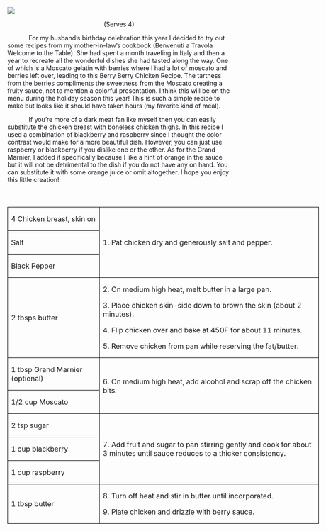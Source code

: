 ![](images/2015/Sep/20150604-20150604-DSC_3742.jpg)

<p align=center style='text-align:center'><span>(Serves 4)</span></p>

<p style='text-indent:.5in'><span>For
my husband’s birthday celebration this year I decided to try out some recipes
from my mother-in-law’s cookbook (</span><span style='
color:#10131A'>Benvenuti a Travola Welcome to the Table). She had spent a month
traveling in Italy and then a year to recreate all the wonderful dishes she had
tasted along the way. One of which is a Moscato gelatin with berries where I
had a lot of moscato and berries left over, leading to this Berry Berry Chicken
Recipe. The tartness from the berries compliments the sweetness from the
Moscato creating a fruity sauce, not to mention a colorful presentation. I
think this will be on the menu during the holiday season this year! This is
such a simple recipe to make but looks like it should have taken hours (my
favorite kind of meal). </span></p>

<p style='text-indent:.5in'><span style='
color:#10131A'>If you’re more of a dark meat fan like myself then you can
easily substitute the chicken breast with boneless chicken thighs. In this
recipe I used a combination of blackberry and raspberry since I thought the
color contrast would make for a more beautiful dish. However, you can just use
raspberry or blackberry if you dislike one or the other. As for the Grand
Marnier, I added it specifically because I like a hint of orange in the sauce
but it will not be detrimental to the dish if you do not have any on hand. You
can substitute it with some orange juice or omit altogether. I hope you enjoy
this little creation!</span></p>

<p><span style='font-size:14.0pt;'>&nbsp;</span></p>

<table border=1 cellspacing=0 cellpadding=0 width=527
 style='width:527.05pt;border-collapse:collapse;border:none'>
 <tr style='height:18.8pt'>
  <td width=149 style='width:149.3pt;border:solid windowtext 1.0pt;padding:
  0in 5.4pt 0in 5.4pt;height:18.8pt'>
  <p><span>4 Chicken breast, skin on</span></p>
  </td>
  <td width=378 rowspan=3 style='width:377.75pt;border:solid windowtext 1.0pt;
  border-left:none;padding:0in 5.4pt 0in 5.4pt;height:18.8pt'>
  <p><span>1. Pat chicken dry and
  generously salt and pepper.</span></p>
  </td>
 </tr>
 <tr style='height:18.8pt'>
  <td width=149 style='width:149.3pt;border:solid windowtext 1.0pt;border-top:
  none;padding:0in 5.4pt 0in 5.4pt;height:18.8pt'>
  <p><span>Salt</span></p>
  </td>
 </tr>
 <tr style='height:18.8pt'>
  <td width=149 style='width:149.3pt;border:solid windowtext 1.0pt;border-top:
  none;padding:0in 5.4pt 0in 5.4pt;height:18.8pt'>
  <p><span>Black Pepper</span></p>
  </td>
 </tr>
 <tr style='height:18.8pt'>
  <td width=149 style='width:149.3pt;border:solid windowtext 1.0pt;border-top:
  none;padding:0in 5.4pt 0in 5.4pt;height:18.8pt'>
  <p><span>2 tbsps butter</span></p>
  </td>
  <td width=378 style='width:377.75pt;border-top:none;border-left:none;
  border-bottom:solid windowtext 1.0pt;border-right:solid windowtext 1.0pt;
  padding:0in 5.4pt 0in 5.4pt;height:18.8pt'>
  <p><span>2. On medium high heat,
  melt butter in a large pan.</span></p>
  <p><span>3. Place chicken skin-side
  down to brown the skin (about 2 minutes).</span></p>
  <p><span>4. Flip chicken over and
  bake at 450F for about 11 minutes.</span></p>
  <p><span>5. Remove chicken from pan
  while reserving the fat/butter.</span></p>
  </td>
 </tr>
 <tr style='height:18.8pt'>
  <td width=149 style='width:149.3pt;border:solid windowtext 1.0pt;border-top:
  none;padding:0in 5.4pt 0in 5.4pt;height:18.8pt'>
  <p><span>1 tbsp Grand Marnier (optional)</span></p>
  </td>
  <td width=378 rowspan=2 style='width:377.75pt;border-top:none;border-left:
  none;border-bottom:solid windowtext 1.0pt;border-right:solid windowtext 1.0pt;
  padding:0in 5.4pt 0in 5.4pt;height:18.8pt'>
  <p><span>6. On medium high heat,
  add alcohol and scrap off the chicken bits.</span></p>
  </td>
 </tr>
 <tr style='height:18.8pt'>
  <td width=149 style='width:149.3pt;border:solid windowtext 1.0pt;border-top:
  none;padding:0in 5.4pt 0in 5.4pt;height:18.8pt'>
  <p><span>1/2 cup Moscato</span></p>
  </td>
 </tr>
 <tr style='height:18.8pt'>
  <td width=149 style='width:149.3pt;border:solid windowtext 1.0pt;border-top:
  none;padding:0in 5.4pt 0in 5.4pt;height:18.8pt'>
  <p><span>2 tsp sugar</span></p>
  </td>
  <td width=378 rowspan=3 style='width:377.75pt;border-top:none;border-left:
  none;border-bottom:solid windowtext 1.0pt;border-right:solid windowtext 1.0pt;
  padding:0in 5.4pt 0in 5.4pt;height:18.8pt'>
  <p><span>7. Add fruit and sugar to
  pan stirring gently and cook for about 3 minutes until sauce reduces to a
  thicker consistency.</span></p>
  </td>
 </tr>
 <tr style='height:18.8pt'>
  <td width=149 style='width:149.3pt;border:solid windowtext 1.0pt;border-top:
  none;padding:0in 5.4pt 0in 5.4pt;height:18.8pt'>
  <p><span>1 cup blackberry</span></p>
  </td>
 </tr>
 <tr style='height:18.8pt'>
  <td width=149 style='width:149.3pt;border:solid windowtext 1.0pt;border-top:
  none;padding:0in 5.4pt 0in 5.4pt;height:18.8pt'>
  <p><span>1 cup raspberry</span></p>
  </td>
 </tr>
 <tr style='height:18.8pt'>
  <td width=149 style='width:149.3pt;border:solid windowtext 1.0pt;border-top:
  none;padding:0in 5.4pt 0in 5.4pt;height:18.8pt'>
  <p><span>1 tbsp butter</span></p>
  </td>
  <td width=378 style='width:377.75pt;border-top:none;border-left:none;
  border-bottom:solid windowtext 1.0pt;border-right:solid windowtext 1.0pt;
  padding:0in 5.4pt 0in 5.4pt;height:18.8pt'>
  <p><span>8. Turn off heat and stir
  in butter until incorporated.</span></p>
  <p><span>9. Plate chicken and
  drizzle with berry sauce.</span></p>
  </td>
 </tr>
</table>